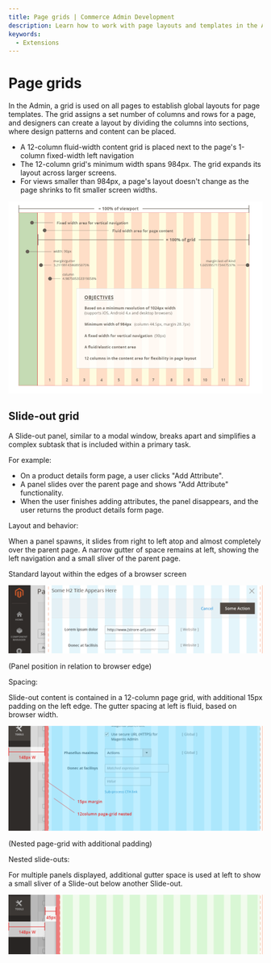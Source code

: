 ```yaml
---
title: Page grids | Commerce Admin Development
description: Learn how to work with page layouts and templates in the Adobe Commerce and Magento Open Source Admin application.
keywords:
  - Extensions
---
```


# Page grids

In the Admin, a grid is used on all pages to establish global layouts for page templates. The grid assigns a set number of columns and rows for a page, and designers can create a layout by dividing the columns into sections, where design patterns and content can be placed.

-  A 12-column fluid-width content grid is placed next to the page's 1-column fixed-width left navigation
-  The 12-column grid's minimum width spans 984px. The grid expands its layout across larger screens.
-  For views smaller than 984px, a page's layout doesn't change as the page shrinks to fit smaller screen widths.

![](../../_images/style-guide/PageGrid.png)

## Slide-out grid

A Slide-out panel, similar to a modal window, breaks apart and simplifies a complex subtask that is included within a primary task.

For example:

-  On a product details form page, a user clicks "Add Attribute".
-  A panel slides over the parent page and shows "Add Attribute" functionality.
-  When the user finishes adding attributes, the panel disappears, and the user returns the product details form page.

<InlineAlert variant="info" slots="header, text1" />

Layout and behavior:

When a panel spawns, it slides from right to left atop and almost completely over the parent page. A narrow gutter of space remains at left, showing the left navigation and a small sliver of the parent page.

Standard layout within the edges of a browser screen

![](../../_images/style-guide/slideout-panel7.png)

(Panel position in relation to browser edge)

<InlineAlert variant="info" slots="header, text1" />

Spacing:

Slide-out content is contained in a 12-column page grid, with additional 15px padding on the left edge. The gutter spacing at left is fluid, based on browser width.

![](../../_images/style-guide/slideout-panel8.png)

(Nested page-grid with additional padding)

<InlineAlert variant="info" slots="header, text1" />

Nested slide-outs:

For multiple panels displayed, additional gutter space is used at left to show a small sliver of a Slide-out below another Slide-out.

![](../../_images/style-guide/slideout-panel9.png)
